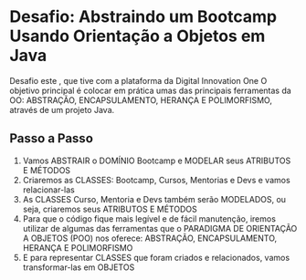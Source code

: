 # Desafio: Abstraindo um Bootcamp Usando Orientação a Objetos em Java
Desafio  este , que tive com a plataforma da Digital Innovation One
O objetivo principal é colocar em prática umas das principais ferramentas da OO: ABSTRAÇÃO, ENCAPSULAMENTO, HERANÇA E POLIMORFISMO, através de um projeto Java.

## Passo a Passo

1. Vamos ABSTRAIR o DOMÍNIO Bootcamp e MODELAR seus ATRIBUTOS E MÉTODOS
2. Criaremos as CLASSES: Bootcamp, Cursos, Mentorias e Devs e vamos relacionar-las
3. As CLASSES Curso, Mentoria e Devs também serão MODELADOS, ou seja, criaremos seus ATRIBUTOS E MÉTODOS
4. Para que o código fique mais legível e de fácil manutenção, iremos utilizar de algumas das ferramentas que o PARADIGMA DE ORIENTAÇÃO A OBJETOS (POO) nos oferece: ABSTRAÇÃO, ENCAPSULAMENTO, HERANÇA E POLIMORFISMO
5. E para representar CLASSES que foram criados e relacionados, vamos transformar-las em OBJETOS
